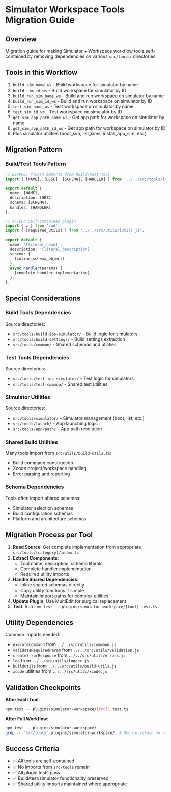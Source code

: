 # Simulator Workspace Tools Migration Guide

## Overview
Migration guide for making Simulator + Workspace workflow tools self-contained by removing dependencies on various `src/tools/` directories.

## Tools in this Workflow
1. `build_sim_name_ws` - Build workspace for simulator by name
2. `build_sim_id_ws` - Build workspace for simulator by ID  
3. `build_run_sim_name_ws` - Build and run workspace on simulator by name
4. `build_run_sim_id_ws` - Build and run workspace on simulator by ID
5. `test_sim_name_ws` - Test workspace on simulator by name
6. `test_sim_id_ws` - Test workspace on simulator by ID
7. `get_sim_app_path_name_ws` - Get app path for workspace on simulator by name
8. `get_sim_app_path_id_ws` - Get app path for workspace on simulator by ID
9. Plus simulator utilities (boot_sim, list_sims, install_app_sim, etc.)

## Migration Pattern

### Build/Test Tools Pattern
```typescript
// BEFORE: Plugin imports from build/test tool
import { [NAME], [DESC], [SCHEMA], [HANDLER] } from '../../src/tools/[category]/index.js';

export default {
  name: [NAME],
  description: [DESC],
  schema: [SCHEMA],
  handler: [HANDLER],
};

// AFTER: Self-contained plugin  
import { z } from 'zod';
import { [required_utils] } from '../../src/utils/[util].js';

export default {
  name: '[literal_name]',
  description: '[literal_description]',
  schema: {
    [inline_schema_object]
  },
  async handler(params) {
    [complete_handler_implementation]
  },
};
```

## Special Considerations

### Build Tools Dependencies
Source directories:
- `src/tools/build-ios-simulator/` - Build logic for simulators
- `src/tools/build-settings/` - Build settings extraction
- `src/tools/common/` - Shared schemas and utilities

### Test Tools Dependencies  
Source directories:
- `src/tools/test-ios-simulator/` - Test logic for simulators
- `src/tools/test-common/` - Shared test utilities

### Simulator Utilities
Source directories:
- `src/tools/simulator/` - Simulator management (boot, list, etc.)
- `src/tools/launch/` - App launching logic
- `src/tools/app-path/` - App path resolution

### Shared Build Utilities
Many tools import from `src/utils/build-utils.ts`:
- Build command construction
- Xcode project/workspace handling
- Error parsing and reporting

### Schema Dependencies
Tools often import shared schemas:
- Simulator selection schemas
- Build configuration schemas  
- Platform and architecture schemas

## Migration Process per Tool

1. **Read Source**: Get complete implementation from appropriate `src/tools/[category]/index.ts`
2. **Extract Components**:
   - Tool name, description, schema literals
   - Complete handler implementation
   - Required utility imports
3. **Handle Shared Dependencies**:
   - Inline shared schemas directly
   - Copy utility functions if simple
   - Maintain import paths for complex utilities
4. **Update Plugin**: Use MultiEdit for surgical replacement
5. **Test**: Run `npm test -- plugins/simulator-workspace/[tool].test.ts`

## Utility Dependencies
Common imports needed:
- `executeCommand` from `../../src/utils/command.js`
- `validateRequiredParam` from `../../src/utils/validation.js`
- `createErrorResponse` from `../../src/utils/errors.js`
- `log` from `../../src/utils/logger.js`
- `buildUtils` from `../../src/utils/build-utils.js`
- `xcode` utilities from `../../src/utils/xcode.js`

## Validation Checkpoints

**After Each Tool**:
```bash
npm test -- plugins/simulator-workspace/[tool].test.ts
```

**After Full Workflow**:
```bash
npm test -- plugins/simulator-workspace/
grep -r "src/tools" plugins/simulator-workspace/  # Should return no results
```

## Success Criteria
- ✅ All tools are self-contained
- ✅ No imports from `src/tools` remain  
- ✅ All plugin tests pass
- ✅ Build/test/simulator functionality preserved
- ✅ Shared utility imports maintained where appropriate
